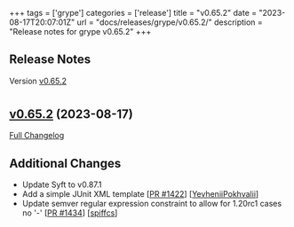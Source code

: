 +++
tags = ['grype']
categories = ['release']
title = "v0.65.2"
date = "2023-08-17T20:07:01Z"
url = "docs/releases/grype/v0.65.2/"
description = "Release notes for grype v0.65.2"
+++

## Release Notes

Version [v0.65.2](https://github.com/anchore/grype/releases/tag/v0.65.2)

# 

## [v0.65.2](https://github.com/anchore/grype/tree/v0.65.2) (2023-08-17)

[Full Changelog](https://github.com/anchore/grype/compare/v0.65.1...v0.65.2)

## Additional Changes

- Update Syft to v0.87.1
- Add a simple JUnit XML template [[PR #1422](https://github.com/anchore/grype/pull/1422)] [[YevheniiPokhvalii](https://github.com/YevheniiPokhvalii)]
- Update semver regular expression constraint to allow for 1.20rc1 cases no '-' [[PR #1434](https://github.com/anchore/grype/pull/1434)] [[spiffcs](https://github.com/spiffcs)]
